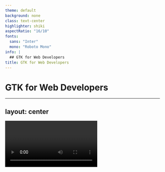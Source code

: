 ```yaml
---
theme: default
background: none
class: text-center
highlighter: shiki
aspectRatio: "16/10"
fonts:
  sans: "Inter"
  mono: "Roboto Mono"
info: |
  ## GTK for Web Developers
title: GTK for Web Developers
---
```


# GTK for Web Developers

---
layout: center
---

<video src="/assets/same-but-different.mp4" autoplay loop />

---

# Languages

Consider your needs. When in doubt, pick Vala.

<div grid="~ cols-2 gap-2" m="-t-2">

Web

GTK

<ul>
  <li>JavaScript</li>
  <li>TypeScript</li>
  <li>Elm</li>
  <li>Dart</li>
</ul>

<ul>
  <li>Vala
    <ul>
      <li>Transpiles to C</li>
      <li>Granite available</li>
    </ul>
  </li>
  <li>Rust</li>
  <li>JavaScript (GJS)</li>
  <li>Python</li>
  <li>C</li>
</ul>

</div>

<!-- node-gtk -->

---

# The “DOM”

Similar hierarchy, different terms

| **Web**   | **GTK**  |
| --------- | -------- |
| Document  | Window   |
| Element   | Widget   |
| Attribute | Property |

---

# Widgets

![A screenshot of Widget Factory, demonstrating numerous GTK widgets](/assets/widget-factory-dark.png)

---

# Manipulating the Tree

<div grid="~ cols-2 gap-2" m="-t-2">

React

GTK

```js
/* JavaScript (transpiled from JSX) */

function App() {
  // return <button disabled>Boop!</button>
  return React.createElement("button", { disabled: true }, "Boop!");
}

ReactDOM.render(<App />, document.getElementById("root"));
```

```csharp
/* Vala */

var button = new Gtk.Button () {
  label = "Boop!",
  sensitive = false
}

var window = new Gtk.Window ();

window.add (button);
```

</div>

<!-- This means it is possible to directly access a lot of unrelated widgets. With great power comes great responsibility. -->

---

# Flexbox Layout

<div grid="~ cols-2 gap-2" m="-t-2">

Web

GTK

```css
.flex {
  display: flex;
  flex-direction: column;
  gap: 4px;
}
```

```csharp
var box = new Gtk.Box (Gtk.Orientation.VERTICAL, 4);
var boxItem = new Gtk.Button ();

box.append (boxItem);

```

</div>

---

# Grid Layout

<div grid="~ cols-2 gap-2" m="-t-2">

Web

GTK

```css
.grid {
  display: grid;
  row-gap: 4px;
  column-gap: 6px;
}

.grid-item {
  grid-area: 2 / 3 / span 4 / span 6;
  justify-self: center;
  align-self: end;
}
```

```csharp
var grid = new Gtk.Grid () {
  row_spacing = 4,
  column_spacing = 6
};

var gridItem = new Gtk.Button () {
  halign = Gtk.Align.CENTER,
  valign = Gtk.Align.END
};

grid.attach (gridItem, 1, 2, 4, 6);

```

</div>

---

# Styling

<div grid="~ cols-2 gap-2" m="-t-2">

Web

GTK

```html
<input type="text" class="flat" />
```

```csharp
var entry = new Gtk.Entry ();

entry.get_style_context ().add_class ("flat");
// or
entry.add_css_class ("flat"); // GTK 4 only
```

```css
:root {
  --color-primary: #b4d455;
}

.flat {
  background: transparent;
  border: none;
  color: var(--color-primary);
  font-weight: bold;
}
```

```css
@define-color color_primary #b4d455;

.flat {
  background: transparent;
  border: none;
  color: @color_primary;
  font-weight: bold;
}
```

</div>

---

# GTK Inspector

```sh
# Enable the inspector
gsettings set org.gtk.Settings.Debug enable-inspector-keybinding true
```

Hit <kbd>Ctrl</kbd><kbd>Shift</kbd><kbd>D</kbd> to launch the inspector.

Hit <kbd>Ctrl</kbd><kbd>Shift</kbd><kbd>I</kbd> to inspect the widget under the mouse pointer.

![GTK Inspector](/assets/inspector.png)

---

# UI Libraries

<div grid="~ cols-2 gap-2" m="-t-2">

Web

GTK

<ul>
  <li>jQuery UI</li>
  <li>Material UI</li>
  <li>Bulma, Bootstrap and friends</li>
</ul>

<ul>
  <li>Granite</li>
  <li>Handy (GTK 3)</li>
  <li>LibAdwaita (GTK 4)</li>
</ul>

</div>

---

# elementary Developer Docs

https://docs.elementary.io/develop/

![elementary Developer Docs landing page](/assets/elementary-dev-docs.png)

---

# GTK CSS Properties

https://docs.gtk.org/gtk4/css-properties.html

![List of GTK CSS Properties](/assets/gtk-css-properties.png)

---

# Vala Tutorial

https://wiki.gnome.org/Projects/Vala/Tutorial

![Vala tutorial](/assets/vala-tutorial.png)

---

# Valadoc

https://valadoc.org/. Stays crunchy. Even in milk.

![Valadoc home page](/assets/valadoc-home.png)

---
layout: center
---

# That’s all, folks!
